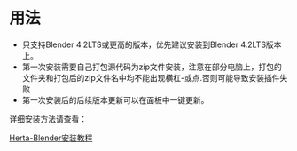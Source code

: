 # 用法

- 只支持Blender 4.2LTS或更高的版本，优先建议安装到Blender 4.2LTS版本上。
- 第一次安装需要自己打包源代码为zip文件安装，注意在部分电脑上，打包的文件夹和打包后的zip文件名中均不能出现横杠-或点.否则可能导致安装插件失败
- 第一次安装后的后续版本更新可以在面板中一键更新。

详细安装方法请查看：

<a href="https://www.yuque.com/airde/lx53p6/hphr273raofrgnyl?singleDoc" target="_blank">
Herta-Blender安装教程
</a>



